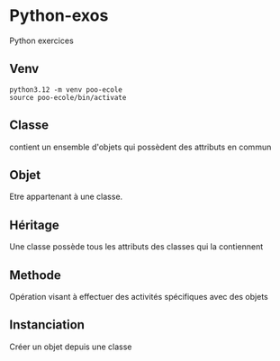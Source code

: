 # Python-exos
Python exercices

## Venv
```
python3.12 -m venv poo-ecole
source poo-ecole/bin/activate
```


## Classe
contient un ensemble d'objets qui possèdent des attributs en commun

## Objet 
Etre appartenant à une classe.

## Héritage
Une classe possède tous les attributs des classes qui la contiennent

## Methode 
Opération visant à effectuer des activités spécifiques avec des objets

## Instanciation 
Créer un objet depuis une classe
